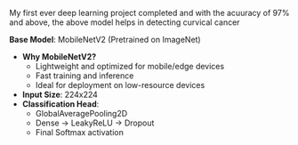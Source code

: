 My first ever deep learning project completed and with the acuuracy of 97% and above, the above model helps in detecting curvical cancer

 **Base Model**: MobileNetV2 (Pretrained on ImageNet)
- **Why MobileNetV2?**
  - Lightweight and optimized for mobile/edge devices
  - Fast training and inference
  - Ideal for deployment on low-resource devices
- **Input Size**: 224x224
- **Classification Head**:
  - GlobalAveragePooling2D
  - Dense → LeakyReLU → Dropout
  - Final Softmax activation
